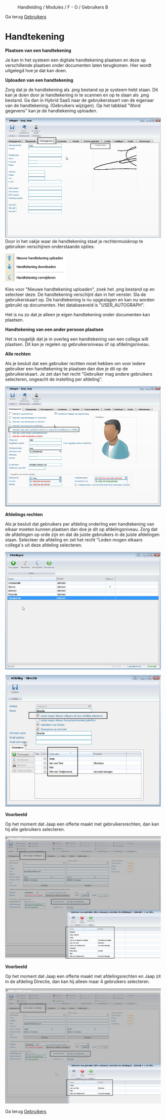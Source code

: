 <properties>
	<page>
		<title>Handtekening</title>
		<description></description>	
	</page>
	<menu>
		<position>Handleiding / Modules / F - O / Gebruikers</position> 
		<title>Handtekening</title>
		<sort>B</sort>
	</menu>
</properties>

Ga terug [Gebruikers](http://hybridsaas.support/pages/handleiding/modules/F-O/Gebruikers/Introductie)
# Handtekening #

**Plaatsen van een handtekening**

Je kan in het systeem een digitale handtekening plaatsen en deze op verschillende plaatsen onder documenten laten terugkomen.
Hier wordt uitgelegd hoe je dat kan doen.

**Uploaden van een handtekening** 

Zorg dat je de handtekening als .png bestand op je systeem hebt staan. Dit kan je doen door je handtekening in te scannen en op te slaan als .png bestand.
Ga dan in Hybrid SaaS naar de gebruikerskaart van de eigenaar van de handtekening. (Gebruikers wijzigen). Op het tabblad "Word gegevens" kan je de handtekening uploaden.

![](images/handtekening-gebruiker-upload.jpg) 
Door in het vakje waar de handtekening staat je rechtermuisknop te gebruiken verschijnen onderstaande opties:

![](images/handtekening-upload.jpg)

Kies voor "Nieuwe handtekening uploaden", zoek het .png bestand op en selecteer deze. De handtekening verschijnt dan in het venster.
Sla de gebruikerskaart op. De handtekening is nu opgeslagen en kan nu worden gebruikt op documenten. Het databaseveld is "USER_AUTOGRAPH".

Het is nu zo dat je alleen je eigen handtekening onder documenten kan plaatsen. 


**Handtekening van een ander persoon plaatsen**

Het is mogelijk dat je in overleg een handtekening van een collega wilt plaatsen. Dit kan je regelen op gebruikersniveau of op afdelingsniveau.  

**Alle rechten**

Als je besluit dat een gebruiker rechten moet hebben om voor iedere gebruiker een handtekening te plaatsen dan doe je dit op de gebruikerskaart. 
Je zet dan het recht "Gebruiker mag andere gebruikers selecteren, ongeacht de instelling per afdeling".

![](images/handtekening-gebruiker.jpg)

**Afdelings rechten**

Als je besluit dat gebruikers per afdeling onderling een handtekening van elkaar moeten kunnen plaatsen dan doe je dit op afdelingsniveau.
Zorg dat de afdelingen op orde zijn en dat de juiste gebruikers in de juiste afdelingen staan.
Selecteer de afdeling en zet het recht "Leden mogen elkaars collega's uit deze afdeling selecteren.
 
![](images/handtekening-afdeling1.jpg)

![](images/handtekening-afdeling2.jpg)



**Voorbeeld**

Op het moment dat Jaap een offerte maakt met gebruikersrechten, dan kan hij alle gebruikers selecteren.

![](images/handtekening-offerte-gebruiker.jpg)

**Voorbeeld**

Op het moment dat Jaap een offerte maakt met afdelingsrechten en Jaap zit in de afdeling Directie, dan kan hij alleen maar 4 gebruikers selecteren.

![](images/handtekening-offerte-afdeling.jpg)

Ga terug [Gebruikers](http://hybridsaas.support/pages/handleiding/modules/F-O/Gebruikers/Introductie)
